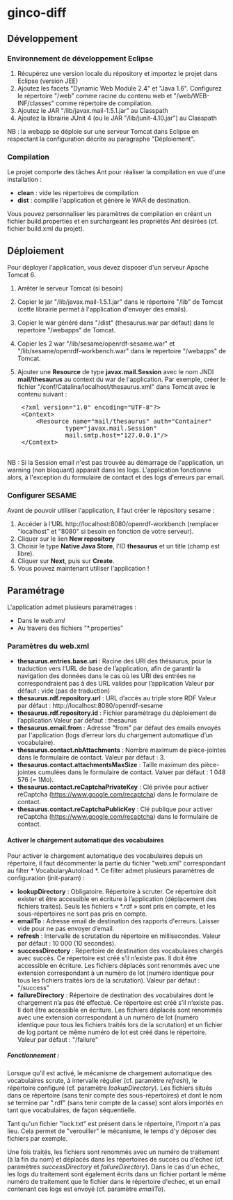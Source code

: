 ginco-diff
==========


Développement
-------------

### Environnement de développement Eclipse

1. Récupérez une version locale du répository et importez le projet dans Eclipse (version JEE)
2. Ajoutez les facets "Dynamic Web Module 2.4" et "Java 1.6". Configurez le répertoire "/web" comme racine du contenu web et "/web/WEB-INF/classes" comme répertoire de compilation.
3. Ajoutez le JAR "/lib/javax.mail-1.5.1.jar" au Classpath
4. Ajoutez la librairie JUnit 4 (ou le JAR "/lib/junit-4.10.jar") au Classpath

NB : la webapp se déploie sur une serveur Tomcat dans Eclipse en respectant la configuration décrite au paragraphe "Déploiement".

### Compilation

Le projet comporte des tâches Ant pour réaliser la compilation en vue d'une installation :
- __clean__ : vide les répertoires de compilation
- __dist__ : complile l'application et génère le WAR de destination.

Vous pouvez personnaliser les paramètres de compilation en créant un fichier build.properties et en surchargeant les propriétés Ant désirées (cf. fichier build.xml du projet).

Déploiement
-----------

Pour déployer l'application, vous devez disposer d'un serveur Apache Tomcat 6.

1. Arrêter le serveur Tomcat (si besoin)
2. Copier le jar "/lib/javax.mail-1.5.1.jar" dans le répertoire "/lib" de Tomcat (cette librairie permet à l'application d'envoyer des emails).
3. Copier le war généré dans "/dist" (thesaurus.war par défaut) dans le repertoire "/webapps" de Tomcat.
4. Copier les 2 war "/lib/sesame/openrdf-sesame.war" et "/lib/sesame/openrdf-workbench.war" dans le repertoire "/webapps" de Tomcat.
5. Ajouter une __Resource__ de type __javax.mail.Session__ avec le nom JNDI __mail/thesaurus__ au context du war de l'application. Par exemple, créer le fichier "/conf/Catalina/localhost/thesaurus.xml" dans Tomcat avec le contenu suivant :

    <pre>
    &lt;?xml version="1.0" encoding="UTF-8"?&gt;
    &lt;Context&gt;
    	&lt;Resource name="mail/thesaurus" auth="Container"
                type="javax.mail.Session"
                mail.smtp.host="127.0.0.1"/&gt;
    &lt;/Context&gt;
    </pre>

NB : Si la Session email n'est pas trouvée au démarrage de l'application, un warning (non bloquant) apparait dans les logs. L'application fonctionne alors, à l'exception du formulaire de contact et des logs d'erreurs par email.

### Configurer SESAME

Avant de pouvoir utiliser l'application, il faut créer le répository sesame :

1. Accéder à l’URL http://localhost:8080/openrdf-workbench (remplacer "localhost" et "8080" si besoin en fonction de votre serveur).
2. Cliquer sur le lien __New repository__
3. Choisir le type __Native Java Store__, l'ID __thesaurus__ et un title (champ est libre).
4. Cliquer sur __Next__, puis sur __Create__.
5. Vous pouvez maintenant utiliser l'application !

Paramétrage
-----------

L'application admet plusieurs paramétrages :
- Dans le _web.xml_
- Au travers des fichiers "*.properties"

### Paramètres du web.xml

- __thesaurus.entries.base.uri__ : Racine des URI des thésaurus, pour la traduction vers l’URL de base de l’application, afin de garantir la navigation des données dans le cas où les URI des entrées ne correspondraient pas à des URL valides pour l’application
Valeur par défaut : vide (pas de traduction)
- __thesaurus.rdf.repository.url__ : URL d’accès au triple store RDF
Valeur par défaut : http://localhost:8080/openrdf-sesame
- __thesaurus.rdf.repository.id__ : Fichier paramétrage du déploiement de l’application
Valeur par défaut : thesaurus
- __thesaurus.email.from__ : Adresse "from" par défaut des emails envoyés par l'application (logs d’erreur lors du chargement automatique d’un vocabulaire).
- __thesaurus.contact.nbAttachments__ : Nombre maximum de pièce-jointes dans le formulaire de contact.
Valeur par défaut : 3.
- __thesaurus.contact.attachmentsMaxSize__ : Taille maximum des pièce-jointes cumulées dans le formulaire de contact.
Valuer par défaut : 1 048 576 (= 1Mo).
- __thesaurus.contact.reCaptchaPrivateKey__ : Clé privée pour activer reCaptcha (https://www.google.com/recaptcha) dans le formulaire de contact.
- __thesaurus.contact.reCaptchaPublicKey__ : Clé publique pour activer reCaptcha (https://www.google.com/recaptcha) dans le formulaire de contact.

#### Activer le chargement automatique des vocabulaires

Pour activer le chargement automatique des vocabulaires depuis un répertoire, il faut décommenter la partie du fichier "web.xml" correspondant au filter * VocabularyAutoload *.
Ce filter admet plusieurs paramètres de configuration (init-param) :

- __lookupDirectory__ : Obligatoire.
Répertoire à scruter. 
Ce répertoire doit exister et être accessible en écriture à l’application (déplacement des fichiers traités). 
Seuls les fichiers « *.rdf » sont pris en compte, et les sous-répertoires ne sont pas pris en compte.
- __emailTo__ : Adresse email de destination des rapports d'erreurs. Laisser vide pour ne pas envoyer d’email.
- __refresh__ : Intervalle de scrutation du répertoire en millisecondes.
Valeur par défaut : 10 000 (10 secondes).
- __successDirectory__ : Répertoire de destination des vocabulaires chargés avec succès. 
Ce répertoire est créé s’il n’existe pas. Il doit être accessible en écriture.
Les fichiers déplacés sont renommés avec une extension correspondant à un numéro de lot (numéro identique pour tous les fichiers traités lors de la scrutation).
Valeur par défaut : "<lookupDirectory>/success"
- __failureDirectory__ : Répertoire de destination des vocabulaires dont le chargement n’a pas été effectué. 
Ce répertoire est créé s’il n’existe pas. Il doit être accessible en écriture.
Les fichiers déplacés sont renommés avec une extension correspondant à un numéro de lot (numéro identique pour tous les fichiers traités lors de la scrutation) et un fichier de log portant ce même numéro de lot est créé dans le répertoire.
Valeur par défaut : "<lookupDirectory>/failure"

##### Fonctionnement :

Lorsque qu'il est activé, le mécanisme de chargement automatique des vocabulaires scrute, à intervalle régulier (cf. paramètre _refresh_), le répertoire configuré (cf. paramètre _lookupDirectory_).
Les fichiers situés dans ce répertoire (sans tenir compte des sous-répertoires) et dont le nom se termine par ".rdf" (sans tenir compte de la casse) sont alors importés en tant que vocabulaires, de façon séquentielle.

Tant qu'un fichier "lock.txt" est présent dans le répertoire, l'import n'a pas lieu. Cela permet de "verouiller" le mécanisme, le temps d'y déposer des fichiers par exemple.

Une fois traités, les fichiers sont renommés avec un numéro de traitement (à la fin du nom) et déplacés dans les répertoires de succès ou d'échec (cf. paramètres _successDirectory_ et _failureDirectory_). 
Dans le cas d'un échec, les logs du traitement sont également écrits dans un fichier portant le même numéro de traitement que le fichier dans le répertoire d'echec, et un email contenant ces logs est envoyé (cf. paramètre _emailTo_).